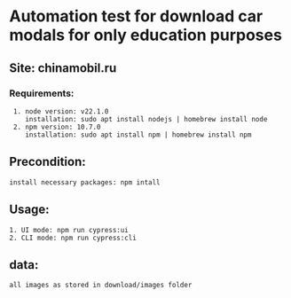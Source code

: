 # Automation test for download car modals for only education purposes

## Site: chinamobil.ru

### Requirements:
     1. node version: v22.1.0
        installation: sudo apt install nodejs | homebrew install node
     2. npm version: 10.7.0
        installation: sudo apt install npm | homebrew install npm

## Precondition:
    install necessary packages: npm intall

## Usage:
    1. UI mode: npm run cypress:ui
    2. CLI mode: npm run cypress:cli

## data:
    all images as stored in download/images folder